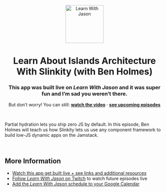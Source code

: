 <p align="center">
  <a href="https://www.learnwithjason.dev">
    <img src="https://res.cloudinary.com/jlengstorf/image/upload/q_auto,f_auto,w_240/v1579281727/lwj/learnwithjason.png" alt="Learn With Jason" width="120" />
  </a>
</p>
<h1 align="center">
  Learn About Islands Architecture With Slinkity (with Ben Holmes)
</h1>
<h3 align="center">
  This app was built live on <em>Learn With Jason</em> and it was super fun and I’m sad you weren’t there.
</h3>
<p align="center">
  But don’t worry! You can still: 
  <a href="https://www.learnwithjason.dev/learn-about-islands-architecture-with-slinkity"><strong>watch the video</strong></a> · 
  <a href="https://lwj.dev/schedule"><strong>see upcoming episodes</strong></a>
</p>

&nbsp;

Partial hydration lets you ship zero JS by default. In this episode, Ben Holmes will teach us how Slinkity lets us use any component framework to build low-JS dynamic apps on the Jamstack.

&nbsp;

## More Information

- [Watch this app get built live + see links and additional resources][episode]
- [Follow _Learn With Jason_ on Twitch][twitch] to watch future episodes live
- [Add the _Learn With Jason_ schedule to your Google Calendar][cal]

&nbsp;

[episode]: https://www.learnwithjason.dev/learn-about-islands-architecture-with-slinkity
[twitch]: https://jason.af/twitch
[cal]: https://lwj.dev/cal
